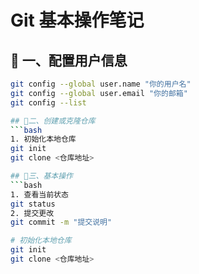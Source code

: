 # Git 基本操作笔记

## 📌 一、配置用户信息
```bash
git config --global user.name "你的用户名"
git config --global user.email "你的邮箱"
git config --list

## 📌二、创建或克隆仓库
```bash
1. 初始化本地仓库
git init
git clone <仓库地址>

## 📌三、基本操作
```bash
1. 查看当前状态
git status
2. 提交更改
git commit -m "提交说明"

# 初始化本地仓库
git init
git clone <仓库地址>
